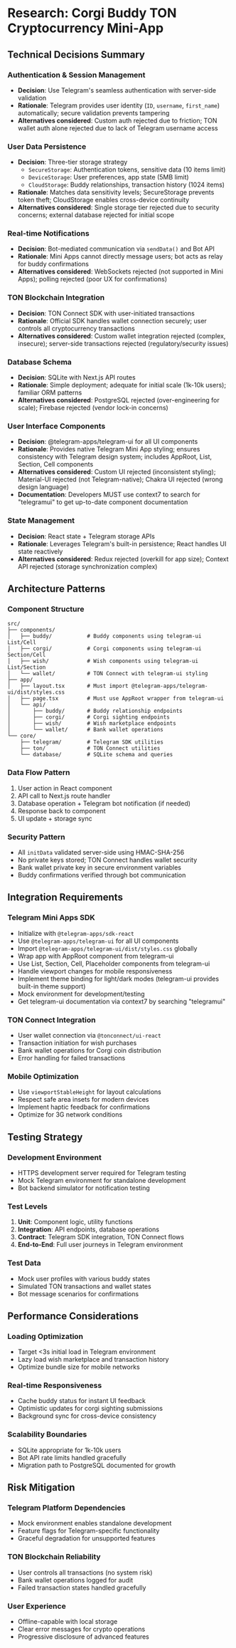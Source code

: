 # Research: Corgi Buddy TON Cryptocurrency Mini-App

## Technical Decisions Summary

### **Authentication & Session Management**
- **Decision**: Use Telegram's seamless authentication with server-side validation
- **Rationale**: Telegram provides user identity (`ID`, `username`, `first_name`) automatically; secure validation prevents tampering
- **Alternatives considered**: Custom auth rejected due to friction; TON wallet auth alone rejected due to lack of Telegram username access

### **User Data Persistence**
- **Decision**: Three-tier storage strategy
  - `SecureStorage`: Authentication tokens, sensitive data (10 items limit)
  - `DeviceStorage`: User preferences, app state (5MB limit)
  - `CloudStorage`: Buddy relationships, transaction history (1024 items)
- **Rationale**: Matches data sensitivity levels; SecureStorage prevents token theft; CloudStorage enables cross-device continuity
- **Alternatives considered**: Single storage tier rejected due to security concerns; external database rejected for initial scope

### **Real-time Notifications**
- **Decision**: Bot-mediated communication via `sendData()` and Bot API
- **Rationale**: Mini Apps cannot directly message users; bot acts as relay for buddy confirmations
- **Alternatives considered**: WebSockets rejected (not supported in Mini Apps); polling rejected (poor UX for confirmations)

### **TON Blockchain Integration**
- **Decision**: TON Connect SDK with user-initiated transactions
- **Rationale**: Official SDK handles wallet connection securely; user controls all cryptocurrency transactions
- **Alternatives considered**: Custom wallet integration rejected (complex, insecure); server-side transactions rejected (regulatory/security issues)

### **Database Schema**
- **Decision**: SQLite with Next.js API routes
- **Rationale**: Simple deployment; adequate for initial scale (1k-10k users); familiar ORM patterns
- **Alternatives considered**: PostgreSQL rejected (over-engineering for scale); Firebase rejected (vendor lock-in concerns)

### **User Interface Components**
- **Decision**: @telegram-apps/telegram-ui for all UI components
- **Rationale**: Provides native Telegram Mini App styling; ensures consistency with Telegram design system; includes AppRoot, List, Section, Cell components
- **Alternatives considered**: Custom UI rejected (inconsistent styling); Material-UI rejected (not Telegram-native); Chakra UI rejected (wrong design language)
- **Documentation**: Developers MUST use context7 to search for "telegramui" to get up-to-date component documentation

### **State Management**
- **Decision**: React state + Telegram storage APIs
- **Rationale**: Leverages Telegram's built-in persistence; React handles UI state reactively
- **Alternatives considered**: Redux rejected (overkill for app size); Context API rejected (storage synchronization complex)

## Architecture Patterns

### **Component Structure**
```
src/
├── components/
│   ├── buddy/           # Buddy components using telegram-ui List/Cell
│   ├── corgi/           # Corgi components using telegram-ui Section/Cell
│   ├── wish/            # Wish components using telegram-ui List/Section
│   └── wallet/          # TON Connect with telegram-ui styling
├── app/
│   ├── layout.tsx       # Must import @telegram-apps/telegram-ui/dist/styles.css
│   ├── page.tsx         # Must use AppRoot wrapper from telegram-ui
│   └── api/
│       ├── buddy/       # Buddy relationship endpoints
│       ├── corgi/       # Corgi sighting endpoints
│       ├── wish/        # Wish marketplace endpoints
│       └── wallet/      # Bank wallet operations
└── core/
    ├── telegram/        # Telegram SDK utilities
    ├── ton/             # TON Connect utilities
    └── database/        # SQLite schema and queries
```

### **Data Flow Pattern**
1. User action in React component
2. API call to Next.js route handler
3. Database operation + Telegram bot notification (if needed)
4. Response back to component
5. UI update + storage sync

### **Security Pattern**
- All `initData` validated server-side using HMAC-SHA-256
- No private keys stored; TON Connect handles wallet security
- Bank wallet private key in secure environment variables
- Buddy confirmations verified through bot communication

## Integration Requirements

### **Telegram Mini Apps SDK**
- Initialize with `@telegram-apps/sdk-react`
- Use `@telegram-apps/telegram-ui` for all UI components
- Import `@telegram-apps/telegram-ui/dist/styles.css` globally
- Wrap app with AppRoot component from telegram-ui
- Use List, Section, Cell, Placeholder components from telegram-ui
- Handle viewport changes for mobile responsiveness
- Implement theme binding for light/dark modes (telegram-ui provides built-in theme support)
- Mock environment for development/testing
- Get telegram-ui documentation via context7 by searching "telegramui"

### **TON Connect Integration**
- User wallet connection via `@tonconnect/ui-react`
- Transaction initiation for wish purchases
- Bank wallet operations for Corgi coin distribution
- Error handling for failed transactions

### **Mobile Optimization**
- Use `viewportStableHeight` for layout calculations
- Respect safe area insets for modern devices
- Implement haptic feedback for confirmations
- Optimize for 3G network conditions

## Testing Strategy

### **Development Environment**
- HTTPS development server required for Telegram testing
- Mock Telegram environment for standalone development
- Bot backend simulator for notification testing

### **Test Levels**
1. **Unit**: Component logic, utility functions
2. **Integration**: API endpoints, database operations
3. **Contract**: Telegram SDK integration, TON Connect flows
4. **End-to-End**: Full user journeys in Telegram environment

### **Test Data**
- Mock user profiles with various buddy states
- Simulated TON transactions and wallet states
- Bot message scenarios for confirmations

## Performance Considerations

### **Loading Optimization**
- Target <3s initial load in Telegram environment
- Lazy load wish marketplace and transaction history
- Optimize bundle size for mobile networks

### **Real-time Responsiveness**
- Cache buddy status for instant UI feedback
- Optimistic updates for corgi sighting submissions
- Background sync for cross-device consistency

### **Scalability Boundaries**
- SQLite appropriate for 1k-10k users
- Bot API rate limits handled gracefully
- Migration path to PostgreSQL documented for growth

## Risk Mitigation

### **Telegram Platform Dependencies**
- Mock environment enables standalone development
- Feature flags for Telegram-specific functionality
- Graceful degradation for unsupported features

### **TON Blockchain Reliability**
- User controls all transactions (no system risk)
- Bank wallet operations logged for audit
- Failed transaction states handled gracefully

### **User Experience**
- Offline-capable with local storage
- Clear error messages for crypto operations
- Progressive disclosure of advanced features